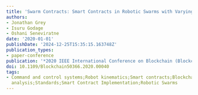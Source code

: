 ```yaml
---
title: 'Swarm Contracts: Smart Contracts in Robotic Swarms with Varying Agent Behavior'
authors:
- Jonathan Grey
- Isuru Godage
- Oshani Seneviratne
date: '2020-01-01'
publishDate: '2024-12-25T15:35:15.163748Z'
publication_types:
- paper-conference
publication: '*2020 IEEE International Conference on Blockchain (Blockchain)*'
doi: 10.1109/Blockchain50366.2020.00040
tags:
- Command and control systems;Robot kinematics;Smart contracts;Blockchain;Subcontracting;Task
  analysis;Standards;Smart Contract Implementation;Robotic Swarms
---
```

